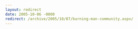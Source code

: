 ```yaml
---
layout: redirect
date: 2005-10-06 -0800
redirect: /archive/2005/10/07/burning-man-community.aspx/
---
```

